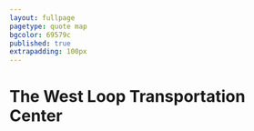 ```yaml
---
layout: fullpage
pagetype: quote map
bgcolor: 69579c
published: true
extrapadding: 100px
---
```


<div class="mapstage"></div>

# The West Loop Transportation Center
